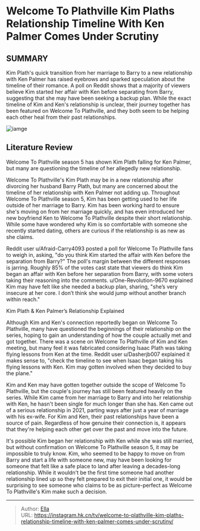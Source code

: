 # Welcome To Plathville Kim Plaths Relationship Timeline With Ken Palmer Comes Under Scrutiny


## SUMMARY 



  Kim Plath&#39;s quick transition from her marriage to Barry to a new relationship with Ken Palmer has raised eyebrows and sparked speculation about the timeline of their romance.   A poll on Reddit shows that a majority of viewers believe Kim started her affair with Ken before separating from Barry, suggesting that she may have been seeking a backup plan.   While the exact timeline of Kim and Ken&#39;s relationship is unclear, their journey together has been featured on Welcome To Plathville, and they both seem to be helping each other heal from their past relationships.  

![iamge](https://static1.srcdn.com/wordpress/wp-content/uploads/2023/11/welcome-to-plathville_-kim-plath-s-relationship-timeline-with-ken-palmer-comes-under-scrutiny.jpg)

## Literature Review
Welcome To Plathville season 5 has shown Kim Plath falling for Ken Palmer, but many are questioning the timeline of her allegedly new relationship.




Welcome To Plathville&#39;s Kim Plath may be in a new relationship after divorcing her husband Barry Plath, but many are concerned about the timeline of her relationship with Ken Palmer not adding up. Throughout Welcome To Plathville season 5, Kim has been getting used to her life outside of her marriage to Barry. Kim has been working hard to ensure she&#39;s moving on from her marriage quickly, and has even introduced her new boyfriend Ken to Welcome To Plathville despite their short relationship. While some have wondered why Kim is so comfortable with someone she recently started dating, others are curious if the relationship is as new as she claims.




Reddit user u/Afraid-Carry4093 posted a poll for Welcome To Plathville fans to weigh in, asking, &#34;do you think Kim started the affair with Ken before the separation from Barry?&#34; The poll&#39;s margin between the different responses is jarring. Roughly 85% of the votes cast state that viewers do think Kim began an affair with Ken before her separation from Barry, with some voters taking their reasoning into the comments. u/One-Revolution-9670 explained Kim may have felt like she needed a backup plan, sharing, &#34;she’s very insecure at her core. I don’t think she would jump without another branch within reach.&#34;


 Kim Plath &amp; Ken Palmer’s Relationship Explained 
          

Although Kim and Ken&#39;s connection reportedly began on Welcome To Plathville, many have questioned the beginnings of their relationship on the series, hoping to gain an understanding of how the couple actually met and got together. There was a scene on Welcome To Plathville of Kim and Ken meeting, but many feel it was fabricated considering Isaac Plath was taking flying lessons from Ken at the time. Reddit user u/Dasherjb007 explained it makes sense to, &#34;check the timeline to see when Isaac began taking his flying lessons with Ken. Kim may gotten involved when they decided to buy the plane.&#34; 





 

Kim and Ken may have gotten together outside the scope of Welcome To Plathville, but the couple&#39;s journey has still been featured heavily on the series. While Kim came from her marriage to Barry and into her relationship with Ken, he hasn&#39;t been single for much longer than she has. Ken came out of a serious relationship in 2021, parting ways after just a year of marriage with his ex-wife. For Kim and Ken, their past relationships have been a source of pain. Regardless of how genuine their connection is, it appears that they&#39;re helping each other get over the past and move into the future.

It&#39;s possible Kim began her relationship with Ken while she was still married, but without confirmation on Welcome To Plathville season 5, it may be impossible to truly know. Kim, who seemed to be happy to move on from Barry and start a life with someone new, may have been looking for someone that felt like a safe place to land after leaving a decades-long relationship. While it wouldn&#39;t be the first time someone had another relationship lined up so they felt prepared to exit their initial one, it would be surprising to see someone who claims to be as picture-perfect as Welcome To Plathville&#39;s Kim make such a decision.






---

> Author: [Ella](https://instagram.hk.cn/)  
> URL: https://instagram.hk.cn/tv/welcome-to-plathville-kim-plaths-relationship-timeline-with-ken-palmer-comes-under-scrutiny/  

